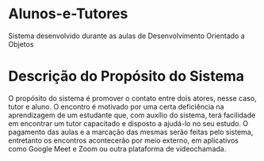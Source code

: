 # Alunos-e-Tutores
Sistema desenvolvido durante as aulas de Desenvolvimento Orientado a Objetos

# Descrição do Propósito do Sistema

O propósito do sistema é promover o contato entre dois atores, nesse caso,
tutor e aluno. O encontro é motivado por uma certa deficiência na aprendizagem de
um estudante que, com auxílio do sistema, terá facilidade em encontrar um tutor
capacitado e disposto a ajudá-lo no seu estudo. O pagamento das aulas e a
marcação das mesmas serão feitas pelo sistema, entretanto os encontros
acontecerão por meio externo, em aplicativos como Google Meet e Zoom ou outra
plataforma de videochamada.
